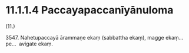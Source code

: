 # 11.1.1.4 Paccayapaccanīyānuloma

(11.)

3547\. Nahetupaccayā ārammaṇe ekaṃ (sabbattha ekaṃ), magge ekaṃ…pe…  avigate ekaṃ.
